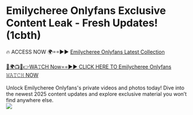 # Emilycheree Onlyfans Exclusive Content Leak - Fresh Updates! (1cbth)

🔥 ACCESS NOW 🌍==►► <a href="https://tinyurl.com/kvy9nzfs" rel="nofollow">Emilycheree Onlyfans Latest Collection</a>
<br><br>
[🔴🌍📺📱👉WA𝚃CH Now==►► CLICK HERE TO Emilycheree Onlyfans 𝚆𝙰𝚃𝙲𝙷 NOW](https://tinyurl.com/kvy9nzfs)
<br><br>
Unlock Emilycheree Onlyfans's private videos and photos today! Dive into the newest 2025 content updates and explore exclusive material you won’t find anywhere else.
<br>
<a href="https://tinyurl.com/kvy9nzfs" rel="nofollow" data-target="animated-image.originalLink"><img src="https://camo.githubusercontent.com/8a4f000d20f83aca3bf7ec5f350d767afa0574a8a352519fd8cfa583a6f93a33/68747470733a2f2f692e696d6775722e636f6d2f644a486b345a712e676966" data-canonical-src="https://i.imgur.com/dJHk4Zq.gif" style="max-width: 100%; display: inline-block;" data-target="animated-image.originalImage"></a>
<br>
